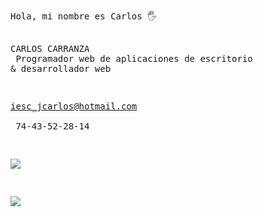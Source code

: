 <html>
<pre>
<body>
Hola, mi nombre es Carlos 🖐


CARLOS CARRANZA <br/>
Programador web de aplicaciones de escritorio & desarrollador web

iesc_jcarlos@hotmail.com <br/>
74-43-52-28-14



<a href="mailto:iesc_jcarlos@hotmail.com"><img src="https://img.shields.io/badge/Gmail-D14836?style=for-the-badge&logo=gmail&logoColor=white"></a>



<a href="https://www.linkedin.com/in/jcarlos-carranza/"><img src="https://img.shields.io/badge/LinkedIn-0077B5?style=for-the-badge&logo=linkedin&logoColor=white"></a>

</body>
  
  </html>



